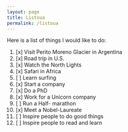 ```yaml
---
layout: page
title: Listoua
permalink: /listoua
---
```


Here is a list of things I would like to do:

1. [x] Visit Perito Moreno Glacier in Argentina
2. [x] Road trip in U.S.
3. [x] Watch the North Lights
4. [x] Safari in Africa
5. [ ] Learn surfing
6. [x] Start a company
7. [x] Do a PhD
8. [x] Work for a Unicorn company
9. [ ] Run a Half- marathon
10. [x] Meet a Nobel-Laureate
11. [ ] Inspire people to do good things
12. [ ] Inspire people to read and learn 
